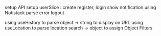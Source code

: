 <!-- Authentication -->
setup API
setup userSlice : create register, login
show notification using Notistack
parse error
logout

<!-- Sync filters to URL -->
using useHistory to parse object -> string to display on URL
using useLocation to parse location search -> object to assign Object Filters
